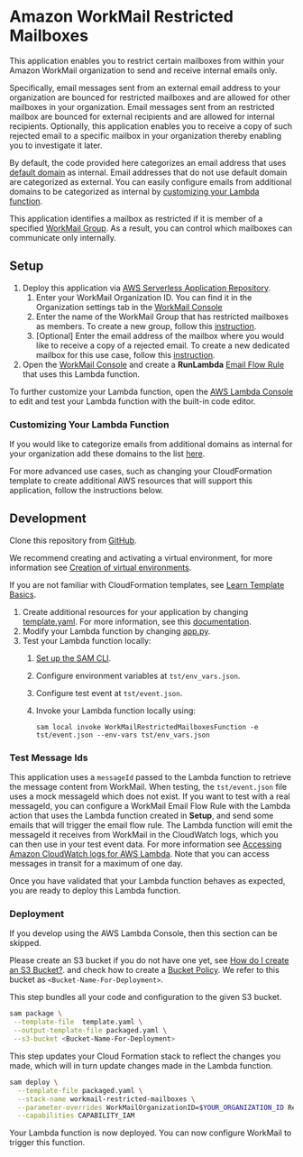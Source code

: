 # Amazon WorkMail Restricted Mailboxes
This application enables you to restrict certain mailboxes from within your Amazon WorkMail organization to send and receive internal emails only. 

Specifically, email messages sent from an external email address to your organization are bounced for restricted mailboxes and are allowed for other mailboxes in your organization. Email messages sent from an restricted mailbox are bounced for external recipients and are allowed for internal recipients. Optionally, this application enables you to receive a copy of such rejected email to a specific mailbox in your organization thereby enabling you to investigate it later.

By default, the code provided here categorizes an email address that uses [default domain](https://docs.aws.amazon.com/workmail/latest/adminguide/default_domain.html) as internal. Email addresses that do not use default domain are categorized as external. You can easily configure emails from additional domains to be categorized as internal by [customizing your Lambda function](https://github.com/aws-samples/amazon-workmail-lambda-templates/tree/master/workmail-restricted-mailboxes-python#customizing-your-lambda-function).

This application identifies a mailbox as restricted if it is member of a specified [WorkMail Group](https://docs.aws.amazon.com/workmail/latest/adminguide/groups_overview.html). As a result, you can control which mailboxes can communicate only internally. 

## Setup
1. Deploy this application via [AWS Serverless Application Repository](https://serverlessrepo.aws.amazon.com/applications/arn:aws:serverlessrepo:us-east-1:489970191081:applications~workmail-restricted-mailboxes-python).
    1. Enter your WorkMail Organization ID. You can find it in the Organization settings tab in the [WorkMail Console](https://console.aws.amazon.com/workmail/) 
    2. Enter the name of the WorkMail Group that has restricted mailboxes as members. To create a new group, follow this [instruction](https://docs.aws.amazon.com/workmail/latest/adminguide/add_new_group.html).
    3. [Optional] Enter the email address of the mailbox where you would like to receive a copy of a rejected email. To create a new dedicated mailbox for this use case, follow this [instruction](https://docs.aws.amazon.com/workmail/latest/adminguide/manage-users.html#add_new_user). 
2. Open the [WorkMail Console](https://console.aws.amazon.com/workmail/) and create a **RunLambda** [Email Flow Rule](https://docs.aws.amazon.com/workmail/latest/adminguide/lambda.html#synchronous-rules) that uses this Lambda function.

To further customize your Lambda function, open the [AWS Lambda Console](https://us-east-1.console.aws.amazon.com/lambda/home?region=us-east-1#/functions) to edit and test your Lambda function with the built-in code editor.

### Customizing Your Lambda Function
If you would like to categorize emails from additional domains as internal for your organization add these domains to the list [here](https://github.com/aws-samples/amazon-workmail-lambda-templates/blob/master/workmail-restricted-mailboxes-python/src/utils.py#L55). 

For more advanced use cases, such as changing your CloudFormation template to create additional AWS resources that will support this application, follow the instructions below.

## Development
Clone this repository from [GitHub](https://github.com/aws-samples/amazon-workmail-lambda-templates).

We recommend creating and activating a virtual environment, for more information see [Creation of virtual environments](https://docs.python.org/3/library/venv.html).

If you are not familiar with CloudFormation templates, see [Learn Template Basics](https://docs.aws.amazon.com/AWSCloudFormation/latest/UserGuide/gettingstarted.templatebasics.html).

1. Create additional resources for your application by changing [template.yaml](https://github.com/aws-samples/amazon-workmail-lambda-templates/blob/master/workmail-restricted-mailboxes-python/template.yaml). For more information, see this [documentation](https://docs.aws.amazon.com/AWSCloudFormation/latest/UserGuide/template-reference.html).
2. Modify your Lambda function by changing [app.py](https://github.com/aws-samples/amazon-workmail-lambdas-templates/blob/master/workmail-restricted-mailboxes-python/src/app.py).
3. Test your Lambda function locally:
    1. [Set up the SAM CLI](https://aws.amazon.com/serverless/sam/).
    2. Configure environment variables at `tst/env_vars.json`.
    3. Configure test event at `tst/event.json`.
    4. Invoke your Lambda function locally using:
    
        `sam local invoke WorkMailRestrictedMailboxesFunction -e tst/event.json --env-vars tst/env_vars.json`

### Test Message Ids
This application uses a `messageId` passed to the Lambda function to retrieve the message content from WorkMail. When testing, the `tst/event.json` file uses a mock messageId which does not exist. If you want to test with a real messageId, you can configure a WorkMail Email Flow Rule with the Lambda action that uses the Lambda function created in **Setup**, and send some emails that will trigger the email flow rule. The Lambda function will emit the messageId it receives from WorkMail in the CloudWatch logs, which you can
then use in your test event data. For more information see [Accessing Amazon CloudWatch logs for AWS Lambda](https://docs.aws.amazon.com/lambda/latest/dg/monitoring-cloudwatchlogs.html). Note that you can access messages in transit for a maximum of one day.

Once you have validated that your Lambda function behaves as expected, you are ready to deploy this Lambda function.

### Deployment
If you develop using the AWS Lambda Console, then this section can be skipped.

Please create an S3 bucket if you do not have one yet, see [How do I create an S3 Bucket?](https://docs.aws.amazon.com/AmazonS3/latest/user-guide/create-bucket.html).
and check how to create a [Bucket Policy](https://docs.aws.amazon.com/serverlessrepo/latest/devguide/serverlessrepo-how-to-publish.html#publishing-application-through-cli).
We refer to this bucket as `<Bucket-Name-For-Deployment>`.

This step bundles all your code and configuration to the given S3 bucket. 

```bash
sam package \
 --template-file  template.yaml \
 --output-template-file packaged.yaml \
 --s3-bucket <Bucket-Name-For-Deployment>
```

This step updates your Cloud Formation stack to reflect the changes you made, which will in turn update changes made in the Lambda function.
```bash
sam deploy \
  --template-file packaged.yaml \
  --stack-name workmail-restricted-mailboxes \
  --parameter-overrides WorkMailOrganizationID=$YOUR_ORGANIZATION_ID RestrictedGroupName=$YOUR_RESTRICTED_GROUP_NAME ReportMailboxAddress=$YOUR_REPORT_MAILBOX\
  --capabilities CAPABILITY_IAM
```
Your Lambda function is now deployed. You can now configure WorkMail to trigger this function.
